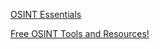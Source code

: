 
[OSINT Essentials](https://www.osintessentials.com/)

[Free OSINT Tools and Resources!](https://www.myosint.training/pages/free-resources)
